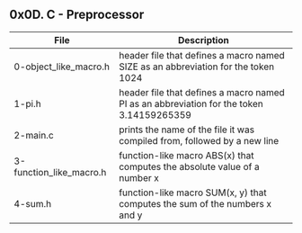 ## 0x0D. C - Preprocessor ##
File | Description
---------- | ----------
0-object_like_macro.h | header file that defines a macro named SIZE as an abbreviation for the token 1024
1-pi.h | header file that defines a macro named PI as an abbreviation for the token 3.14159265359
2-main.c | prints the name of the file it was compiled from, followed by a new line
3-function_like_macro.h | function-like macro ABS(x) that computes the absolute value of a number x
4-sum.h | function-like macro SUM(x, y) that computes the sum of the numbers x and y
